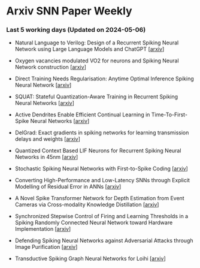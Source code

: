 # Arxiv SNN Paper Weekly


 ### **Last 5 working days (Updated on 2024-05-06)** 


- Natural Language to Verilog: Design of a Recurrent Spiking Neural Network using Large Language Models and ChatGPT [[arxiv](https://arxiv.org/abs/2405.01419)]

- Oxygen vacancies modulated VO2 for neurons and Spiking Neural Network construction [[arxiv](https://arxiv.org/abs/2405.00700)]

- Direct Training Needs Regularisation: Anytime Optimal Inference Spiking Neural Network [[arxiv](https://arxiv.org/abs/2405.00699)]

- SQUAT: Stateful Quantization-Aware Training in Recurrent Spiking Neural Networks [[arxiv](https://arxiv.org/abs/2404.19668)]

- Active Dendrites Enable Efficient Continual Learning in Time-To-First-Spike Neural Networks [[arxiv](https://arxiv.org/abs/2404.19419)]

- DelGrad: Exact gradients in spiking networks for learning transmission delays and weights [[arxiv](https://arxiv.org/abs/2404.19165)]

- Quantized Context Based LIF Neurons for Recurrent Spiking Neural Networks in 45nm [[arxiv](https://arxiv.org/abs/2404.18066)]

- Stochastic Spiking Neural Networks with First-to-Spike Coding [[arxiv](https://arxiv.org/abs/2404.17719)]

- Converting High-Performance and Low-Latency SNNs through Explicit Modelling of Residual Error in ANNs [[arxiv](https://arxiv.org/abs/2404.17456)]

- A Novel Spike Transformer Network for Depth Estimation from Event Cameras via Cross-modality Knowledge Distillation [[arxiv](https://arxiv.org/abs/2404.17335)]

- Synchronized Stepwise Control of Firing and Learning Thresholds in a Spiking Randomly Connected Neural Network toward Hardware Implementation [[arxiv](https://arxiv.org/abs/2404.17241)]

- Defending Spiking Neural Networks against Adversarial Attacks through Image Purification [[arxiv](https://arxiv.org/abs/2404.17092)]

- Transductive Spiking Graph Neural Networks for Loihi [[arxiv](https://arxiv.org/abs/2404.17048)]

